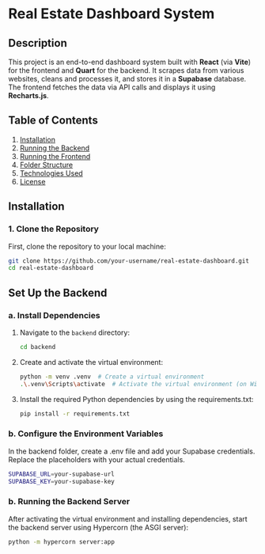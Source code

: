 # Real Estate Dashboard System

## Description

This project is an end-to-end dashboard system built with **React** (via **Vite**) for the frontend and **Quart** for the backend. It scrapes data from various websites, cleans and processes it, and stores it in a **Supabase** database. The frontend fetches the data via API calls and displays it using **Recharts.js**.

## Table of Contents

1. [Installation](#installation)
2. [Running the Backend](#running-the-backend)
3. [Running the Frontend](#running-the-frontend)
4. [Folder Structure](#folder-structure)
5. [Technologies Used](#technologies-used)
6. [License](#license)

## Installation

### 1. Clone the Repository

First, clone the repository to your local machine:

```bash
git clone https://github.com/your-username/real-estate-dashboard.git
cd real-estate-dashboard
```

## Set Up the Backend

### **a. Install Dependencies**

1. Navigate to the `backend` directory:

   ```bash
   cd backend
   ```

2. Create and activate the virtual environment:

   ```bash
   python -m venv .venv  # Create a virtual environment
   .\.venv\Scripts\activate  # Activate the virtual environment (on Windows)
   ```
   
3. Install the required Python dependencies by using the requirements.txt:

   ```bash
   pip install -r requirements.txt
   ```

### **b. Configure the Environment Variables**

In the backend folder, create a .env file and add your Supabase credentials. Replace the placeholders with your actual credentials.

   ```bash
   SUPABASE_URL=your-supabase-url
   SUPABASE_KEY=your-supabase-key
   ```

### **b. Running the Backend Server**

After activating the virtual environment and installing dependencies, start the backend server using Hypercorn (the ASGI server):

   ```bash
   python -m hypercorn server:app
   ```
